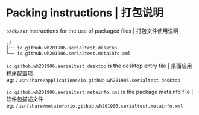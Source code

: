 # Packing instructions | 打包说明

`pack/aur` instructions for the use of packaged files | 打包文件使用说明  

```bash
./
├── io.github.wh201906.serialtest.desktop         
└── io.github.wh201906.serialtest.metainfo.xml    

```

```io.github.wh201906.serialtest.desktop``` is the desktop entry file | 桌面应用程序配置项  
eg: ```/usr/share/applications/io.github.wh201906.serialtest.desktop```  

```io.github.wh201906.serialtest.metainfo.xml``` is the package metainfo file | 软件包描述文件  
eg: ```/usr/share/metainfo/io.github.wh201906.serialtest.metainfo.xml```  